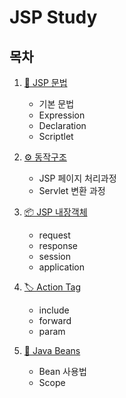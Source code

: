 # JSP Study

## 목차
1. [📝 JSP 문법](jspGrammar.md)
    - 기본 문법
    - Expression
    - Declaration
    - Scriptlet

2. [⚙️ 동작구조](jspOperationstructure.md)
    - JSP 페이지 처리과정
    - Servlet 변환 과정

3. [📦 JSP 내장객체](built-inObject.md)
    - request
    - response
    - session
    - application

4. [🏷️ Action Tag](ActionTag.md)
    - include
    - forward
    - param

5. [🔧 Java Beans](JavaBeans.md)
    - Bean 사용법
    - Scope
